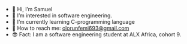 - 👋 Hi, I’m Samuel
- 👀 I’m interested in software engineering.
- 🌱 I’m currently learning C-programming language 
- 💞️ How to reach me: olorunfemi693@gmail.com
- 😎 Fact: I am a software engineering student at ALX Africa, cohort 9.





